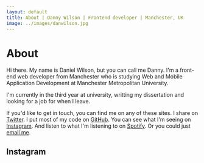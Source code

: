 ```yaml
---
layout: default
title: About | Danny Wilson | Frontend developer | Manchester, UK
image: ../images/danwilson.jpg
---
```

# About
Hi there. My name is Daniel Wilson, but you can call me Danny. I'm a front-end web developer from Manchester who is studying Web and Mobile Application Development at Manchester Metropolitan University.

I'm currently in the third year at university, writting my dissertation and looking for a job for when I leave.

If you'd like to get in touch, you can find me on any of these sites. I share on [Twitter](http://twitter.com/wilsonand1). I put most of my code on [GitHub](http://github.com/wilsonand1). You can see what I'm seeing on [Instagram](http://instagram.com/wilsonand1_). And listen to what I'm listening to on [Spotify](http://open.spotify.com/user/1128636631). Or you could just <a href="mailto:danwilson32@gmail.com">email me</a>.

## Instagram
<div class="insta"><ul class="insta--pics"></ul></div>